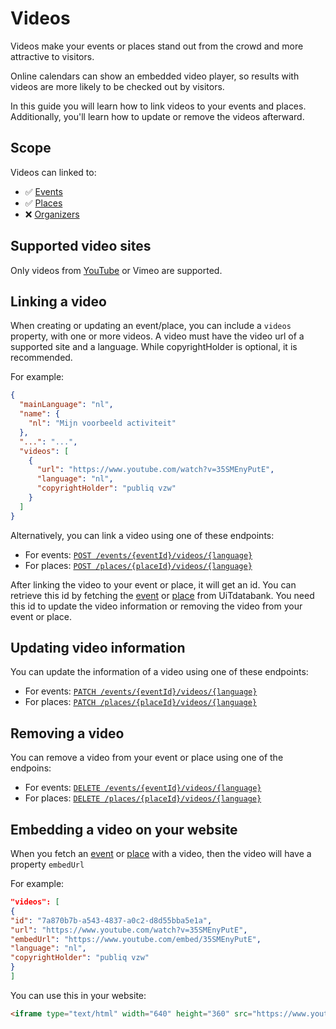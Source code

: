 # Videos

Videos make your events or places stand out from the crowd and more attractive to visitors.

Online calendars can show an embedded video player, so results with videos are more likely to be checked out by visitors.

In this guide you will learn how to link videos to your events and places. Additionally, you'll learn how to update or remove the videos afterward.

## Scope

Videos can linked to:

* ✅ [Events](../events/introduction.md)
* ✅ [Places](../places/introduction.md)
* ❌ [Organizers](../organizers/introduction.md)

## Supported video sites

Only videos from [YouTube](https://www.youtube.com/) or Vimeo are supported.

## Linking a video

When creating or updating an event/place, you can include a `videos` property, with one or more videos. A video must have the video url of a supported site and a language. While copyrightHolder is optional, it is recommended.

For example:

```json
{
  "mainLanguage": "nl",
  "name": {
    "nl": "Mijn voorbeeld activiteit"
  },
  "...": "...",
  "videos": [
    {
      "url": "https://www.youtube.com/watch?v=35SMEnyPutE",
      "language": "nl",
      "copyrightHolder": "publiq vzw"
    }
  ]
}
```

Alternatively, you can link a video using one of these endpoints:

* For events: [`POST /events/{eventId}/videos/{language}`](/reference/entry.json/paths/~1events~1{eventId}~1videos/post)
* For places: [`POST /places/{placeId}/videos/{language}`](/reference/entry.json/paths/~1places~1{placeId}~1videos/post)

After linking the video to your event or place, it will get an id. You can retrieve this id by fetching the [event](/reference/entry.json/paths/~1events~1{eventId}/get) or [place](/reference/entry.json/paths/~1places~1{placeId}/get) from UiTdatabank. 
You need this id to update the video information or removing the video from your event or place.

## Updating video information

You can update the information of a video using one of these endpoints:

* For events: [`PATCH /events/{eventId}/videos/{language}`](/reference/entry.json/paths/~1events~1{eventId}~1videos/patch)
* For places: [`PATCH /places/{placeId}/videos/{language}`](/reference/entry.json/paths/~1places~1{placeId}~1videos/patch)

## Removing a video

You can remove a video from your event or place using one of the endpoins:

* For events: [`DELETE /events/{eventId}/videos/{language}`](/reference/entry.json/paths/~1events~1{eventId}~1videos~1{videoId}/delete)
* For places: [`DELETE /places/{placeId}/videos/{language}`](/reference/entry.json/paths/~1places~1{placeId}~1videos~1{videoId}/delete)

## Embedding a video on your website

When you fetch an [event](/reference/entry.json/paths/~1events~1{eventId}/get) or [place](/reference/entry.json/paths/~1places~1{placeId}/get) with a video, then the video will have a property `embedUrl`

For example:

```json
"videos": [
{
"id": "7a870b7b-a543-4837-a0c2-d8d55bba5e1a",
"url": "https://www.youtube.com/watch?v=35SMEnyPutE",
"embedUrl": "https://www.youtube.com/embed/35SMEnyPutE",
"language": "nl",
"copyrightHolder": "publiq vzw"
}
]
```

You can use this in your website:

```html
<iframe type="text/html" width="640" height="360" src="https://www.youtube.com/embed/35SMEnyPutE" frameborder="0"></iframe>
```
